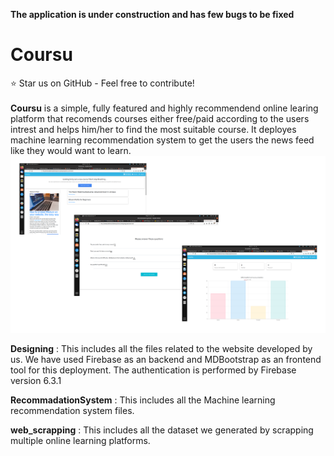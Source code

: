 **The application is under construction and has few bugs to be fixed**

# Coursu
:star: Star us on GitHub - Feel free to contribute!<br/>
<br/>
**Coursu** is a simple, fully featured and highly recommendend online learing platform that recomends courses either free/paid according to the users intrest and helps him/her to find the most suitable course. 
It deployes machine learning recommendation system to get the users the news feed like they would want to learn.
![Coursu](coursu.png)

**Designing** :
This includes all the files related to the website developed by us. We have used Firebase as an backend and MDBootstrap as an frontend tool for this deployment. The authentication is performed by Firebase version 6.3.1

**RecommadationSystem** : This includes all the Machine learning recommendation system files.

**web_scrapping** : This includes all the dataset we generated by scrapping multiple online learning platforms.
